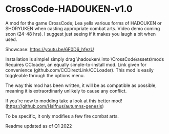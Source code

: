 # CrossCode-HADOUKEN-v1.0
A mod for the game CrossCode; Lea yells various forms of HADOUKEN or SHORYUKEN when casting appropriate combat arts. Video demo coming soon (24-48 hrs). I suggest just seeing if it makes you laugh a bit when used.

Showcase: https://youtu.be/6F0D6_hfezU

Installation is simple! simply drag \hadouken\ into \CrossCode\assets\mods\
Requires CCloader, an equally simple-to-install mod. Link given for convenience (github.com/CCDirectLink/CCLoader). This mod is easily toggleable through the options menu.

The way this mod has been written, it will be as compatible as possible, meaning it is extraordinarly unlikely to cause any conflict.


If you're new to modding take a look at this better mod! (https://github.com/Hsifnus/autumns-genesis)


To be specific, it only modifies a few fire combat arts.

Readme updated as of Q1 2022
